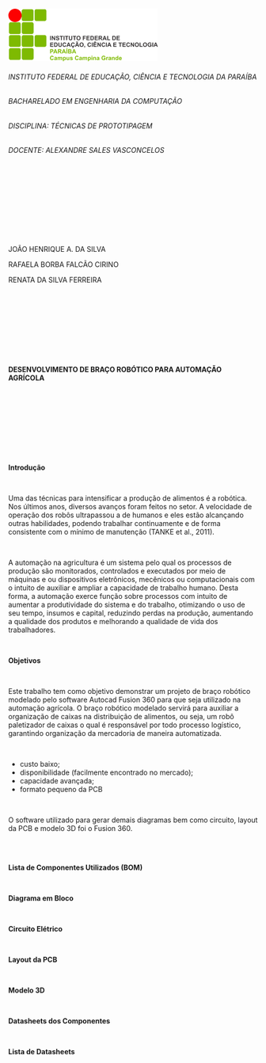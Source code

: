 ![logo IFPB](https://github.com/rafaelacirino/prototipagem/blob/main/logo_campus.png)<br>
<h6>INSTITUTO FEDERAL DE EDUCAÇÃO, CIÊNCIA E TECNOLOGIA DA PARAÍBA</h6>
<h6>BACHARELADO EM ENGENHARIA DA COMPUTAÇÃO</h6>
<h6>DISCIPLINA: TÉCNICAS DE PROTOTIPAGEM</h6>
<h6>DOCENTE: ALEXANDRE SALES VASCONCELOS</h6>
<br>
<br>
<br>
<br>
<br>
<br>
<br>
<br>
<p>JOÃO HENRIQUE A. DA SILVA</p>
<p>RAFAELA BORBA FALCÃO CIRINO</p>
<p>RENATA DA SILVA FERREIRA</p>
<br>
<br>
<br>
<br>
<br>
<br>
<br>
<br>
<p><b>DESENVOLVIMENTO DE BRAÇO ROBÓTICO PARA AUTOMAÇÃO AGRÍCOLA</b></p>
<br>
<br>
<br>
<br>
<br>
<br>
<br>
<br>
<p><b>Introdução</b></p>
<br>
<p>Uma das técnicas para intensificar a produção de alimentos é a robótica. Nos últimos anos, diversos avanços foram feitos no setor. A velocidade de operação dos robôs ultrapassou a de humanos e eles estão alcançando outras habilidades, podendo trabalhar continuamente e de forma consistente com o mínimo de manutenção (TANKE et al., 2011).</p>
<br>
<p>A automação na agricultura é um sistema pelo qual os processos de produção são monitorados, controlados e executados por meio de máquinas e ou dispositivos eletrônicos, mecênicos ou computacionais com o intuito de auxiliar e ampliar a capacidade de trabalho humano. Desta forma, a automação exerce função sobre processos com intuito de aumentar a produtividade do sistema e do trabalho, otimizando o uso de seu tempo, insumos e capital, reduzindo perdas na produção, aumentando a qualidade dos produtos e melhorando a qualidade de vida dos trabalhadores.</p>
<br>
<p><b>Objetivos</b></p>
<br>
<p>Este trabalho tem como objetivo demonstrar um projeto de braço robótico modelado pelo software Autocad Fusion 360 para que seja utilizado na automação agrícola. O braço robótico modelado servirá para auxiliar a organização de caixas na distribuição de alimentos, ou seja, um robô paletizador de caixas o qual é responsável por todo processo logístico, garantindo organização da mercadoria de maneira automatizada.</p>
<br>
<ul>
  <li>custo baixo;</li>
  <li>disponibilidade (facilmente encontrado no mercado);</li>
  <li>capacidade avançada;</li>
  <li>formato pequeno da PCB</li>
</ul>
<br>
<p>O software utilizado para gerar demais diagramas bem como circuito, layout da PCB e modelo 3D foi o Fusion 360.</p>
<br>
<br>
<p><b>Lista de Componentes Utilizados (BOM)</b></p>
<br>
<p><b>Diagrama em Bloco</b></p>
<br>
<p><b>Circuito Elétrico</b></p>
<br>
<p><b>Layout da PCB</b></p>
<br>
<p><b>Modelo 3D</b></p>
<br>
<p><b>Datasheets dos Componentes</b></p>
<br>
<p><b>Lista de Datasheets</b></p>

